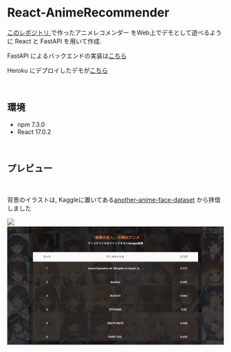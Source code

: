# React-AnimeRecommender

[このレポジトリ ](https://github.com/imoken1122/turicreate-AnimeRecommender) で作ったアニメレコメンダー
をWeb上でデモとして遊べるように React と FastAPI を用いて作成. 

FastAPI によるバックエンドの実装は[こちら](https://github.com/imoken1122/fastAPI-recommender)


Heroku にデプロイしたデモが[こちら](https://arncmd.herokuapp.com/)

<br>

## 環境
- npm 7.3.0
- React 17.0.2

<br>

## プレビュー

<br>

背景のイラストは, Kaggleに置いてある[another-anime-face-dataset](https://www.kaggle.com/scribbless/another-anime-face-dataset) から拝借しました


![](./readme_images/img2.png)
![](./readme_images/img1.png)
